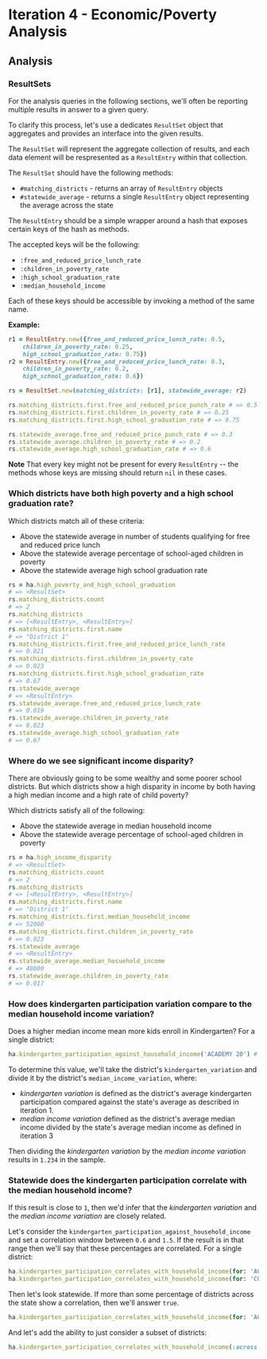 # Iteration 4 - Economic/Poverty Analysis

## Analysis

### ResultSets

For the analysis queries in the following sections, we'll often be
reporting multiple results in answer to a given query.

To clarify this process, let's use a dedicates `ResultSet` object that aggregates
and provides an interface into the given results.

The `ResultSet` will represent the aggregate collection of results, and
each data element will be respresented as a `ResultEntry` within that
collection.

The `ResultSet` should have the following methods:

* `#matching_districts` - returns an array of `ResultEntry` objects
* `#statewide_average` - returns a single `ResultEntry` object representing the average across the state

The `ResultEntry` should be a simple wrapper around a hash that
exposes certain keys of the hash as methods.

The accepted keys will be the following:

* `:free_and_reduced_price_lunch_rate`
* `:children_in_poverty_rate`
* `:high_school_graduation_rate`
* `:median_household_income`

Each of these keys should be accessible by invoking a method
of the same name.

**Example:**

```ruby
r1 = ResultEntry.new({free_and_reduced_price_lunch_rate: 0.5,
	children_in_poverty_rate: 0.25,
    high_school_graduation_rate: 0.75})
r2 = ResultEntry.new({free_and_reduced_price_lunch_rate: 0.3,
	children_in_poverty_rate: 0.2,
    high_school_graduation_rate: 0.6})

rs = ResultSet.new(matching_districts: [r1], statewide_average: r2)

rs.matching_districts.first.free_and_reduced_price_punch_rate # => 0.5
rs.matching_districts.first.children_in_poverty_rate # => 0.25
rs.matching_districts.first.high_school_graduation_rate # => 0.75

rs.statewide_average.free_and_reduced_price_punch_rate # => 0.3
rs.statewide_average.children_in_poverty_rate # => 0.2
rs.statewide_average.high_school_graduation_rate # => 0.6
```

**Note** That every key might not be present for every `ResultEntry` --
the methods whose keys are missing should return `nil` in these cases.

### Which districts have both high poverty and a high school graduation rate?

Which districts match all of these criteria:

* Above the statewide average in number of students qualifying for free and reduced price lunch
* Above the statewide average percentage of school-aged children in poverty
* Above the statewide average high school graduation rate

```ruby
rs = ha.high_poverty_and_high_school_graduation
# => <ResultSet>
rs.matching_districts.count
# => 2
rs.matching_districts
# => [<ResultEntry>, <ResultEntry>]
rs.matching_districts.first.name
# => "District 1"
rs.matching_districts.first.free_and_reduced_price_lunch_rate
# => 0.021
rs.matching_districts.first.children_in_poverty_rate
# => 0.023
rs.matching_districts.first.high_school_graduation_rate
# => 0.67
rs.statewide_average
# => <ResultEntry>
rs.statewide_average.free_and_reduced_price_lunch_rate
# => 0.019
rs.statewide_average.children_in_poverty_rate
# => 0.023
rs.statewide_average.high_school_graduation_rate
# => 0.67
```

### Where do we see significant income disparity?

There are obviously going to be some wealthy and some poorer school districts. But which districts show a high disparity in income by both having a high median income and a high rate of child poverty?

Which districts satisfy all of the following:

* Above the statewide average in median household income
* Above the statewide average percentage of school-aged children in poverty

```ruby
rs = ha.high_income_disparity
# => <ResultSet>
rs.matching_districts.count
# => 2
rs.matching_districts
# => [<ResultEntry>, <ResultEntry>]
rs.matching_districts.first.name
# => "District 1"
rs.matching_districts.first.median_household_income
# => 52000
rs.matching_districts.first.children_in_poverty_rate
# => 0.023
rs.statewide_average
# => <ResultEntry>
rs.statewide_average.median_hosuehold_income
# => 48000
rs.statewide_average.children_in_poverty_rate
# => 0.017
```

### How does kindergarten participation variation compare to the median household income variation?

Does a higher median income mean more kids enroll in Kindergarten? For a single district:

```ruby
ha.kindergarten_participation_against_household_income('ACADEMY 20') # => 1.234
```

To determine this value, we'll take the district's `kindergarten_variation` and
divide it by the district's `median_income_variation`, where:

* *kindergarten variation* is defined as the district's average kindergarten participation
compared against the state's average as described in iteration 1.
* *median income variation* defined as the district's average median income divided by the state's average median income
as defined in iteration 3

Then dividing the *kindergarten variation* by the *median income variation* results in `1.234` in the sample.


### Statewide does the kindergarten participation correlate with the median household income?

If this result is close to `1`, then we'd infer that the *kindergarten variation* and the *median income variation* are closely related.

Let's consider the `kindergarten_participation_against_household_income` and set a correlation window between `0.6` and `1.5`.
If the result is in that range then we'll say that these percentages are correlated. For a single district:

```ruby
ha.kindergarten_participation_correlates_with_household_income(for: 'ACADEMY 20') # => true
ha.kindergarten_participation_correlates_with_household_income(for: 'COLORADO') # => true
```

Then let's look statewide.
If more than some percentage of districts across the state show a correlation, then we'll answer `true`.

```ruby
ha.kindergarten_participation_correlates_with_household_income(for: 'ACADEMY 20') # => true
```

And let's add the ability to just consider a subset of districts:

```ruby
ha.kindergarten_participation_correlates_with_household_income(:across => ['ACADEMY 20', 'YUMA SCHOOL DISTRICT 1', 'WILEY RE-13 JT', 'SPRINGFIELD RE-4']) # => false
```
